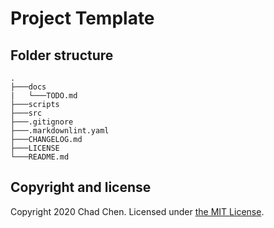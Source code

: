 # Project Template

## Folder structure

```
.
├───docs
|   └───TODO.md
├───scripts
├───src
├───.gitignore
├───.markdownlint.yaml
├───CHANGELOG.md
├───LICENSE
└───README.md
```

## Copyright and license

Copyright 2020 Chad Chen.
Licensed under [the MIT License](/LICENSE).
